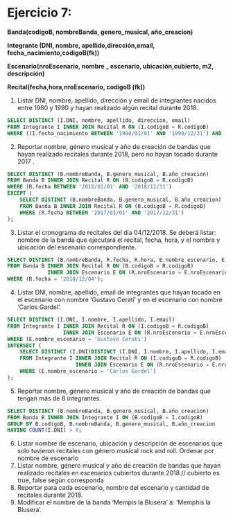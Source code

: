 # Ejercicio 7:

**Banda(codigoB, nombreBanda, genero_musical, año_creacion)**

**Integrante (DNI, nombre, apellido,dirección,email, fecha_nacimiento,codigoB(fk))**

**Escenario(nroEscenario, nombre _ escenario, ubicación,cubierto, m2, descripción)**

**Recital(fecha,hora,nroEscenario, codigoB (fk))**

1. Listar DNI, nombre, apellido, dirección y email de integrantes nacidos entre 1980 y 1990 y
hayan realizado algún recital durante 2018.

```sql
SELECT DISTINCT (I.DNI, nombre, apellido, direccion, email)
FROM Integrante I INNER JOIN Recital R ON (I.codigoB = R.codigoB)
WHERE ((I.fecha_nacimiento BETWEEN '1980/01/01' AND '1990/12/31') AND (R.fecha BETWEEN '2018/01/01' AND '2018/12/31'));
```
2. Reportar nombre, género musical y año de creación de bandas que hayan realizado
recitales durante 2018, pero no hayan tocado durante 2017 .

```sql
SELECT DISTINCT (B.nombreBanda, B.genero_musical, B.año_creacion)
FROM Banda B INNER JOIN Recital R ON (B.codigoB = R.codigoB)
WHERE (R.fecha BETWEEN '2018/01/01' AND '2018/12/31')
EXCEPT (
    SELECT DISTINCT (B.nombreBanda, B.genero_musical, B.año_creacion)
    FROM Banda B INNER JOIN Recital R ON (B.codigoB = R.codigoB)
    WHERE (R.fecha BETWEEN '2017/01/01' AND '2017/12/31')
);
```

3. Listar el cronograma de recitales del dia 04/12/2018. Se deberá listar: nombre de la banda
que ejecutará el recital, fecha, hora, y el nombre y ubicación del escenario correspondiente.
  
```sql
SELECT DISTINCT (B.nombreBanda, R.fecha, R.hora, E.nombre_escenario, E.ubicacion)
FROM Banda B INNER JOIN Recital R ON (B.codigoB = R.codigoB) 
             INNER JOIN Escenario E ON (R.nroEscenario = E.nroEscenario)
WHERE (R.fecha = '2018/12/04');
```

4. Listar DNI, nombre, apellido, email de integrantes que hayan tocado en el escenario con
nombre ‘Gustavo Cerati’ y en el escenario con nombre ‘Carlos Gardel’.

```sql  
SELECT DISTINCT (I.DNI, I.nombre, I.apellido, I.email)
FROM Integrante I INNER JOIN Recital R ON (I.codigoB = R.codigoB)
                  INNER JOIN Escenario E ON (R.nroEscenario = E.nroEscenario)
WHERE (E.nombre_escenario = 'Gustavo Cerati') 
INTERSECT (
    SELECT DISTINCT (I.DNI)DISTINCT (I.DNI, I.nombre, I.apellido, I.email)
    FROM Integrante I INNER JOIN Recital R ON (I.codigoB = R.codigoB)
                      INNER JOIN Escenario E ON (R.nroEscenario = E.nroEscenario)
    WHERE (E.nombre_escenario = 'Carlos Gardel')
);
```

5. Reportar nombre, género musical y año de creación de bandas que tengan más de 8
integrantes.

```sql
SELECT DISTINCT (B.nombreBanda, B.genero_musical, B.año_creacion)
FROM Banda B INNER JOIN Integrante I ON (B.codigoB = I.codigoB)
GROUP BY B.codigoB, B.nombreBanda, B.genero_musical, B.año_creacion
HAVING COUNT(I.DNI) > 8;
```

6. Listar nombre de escenario, ubicación y descripción de escenarios que solo tuvieron
recitales con género musical rock and roll. Ordenar por nombre de escenario
7. Listar nombre, género musical y año de creación de bandas que hayan realizado recitales
en escenarios cubiertos durante 2018.// cubierto es true, false según corresponda
8. Reportar para cada escenario, nombre del escenario y cantidad de recitales durante 2018.
9. Modificar el nombre de la banda ‘Mempis la Blusera’ a: ‘Memphis la Blusera’.
